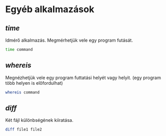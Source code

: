 # Egyéb alkalmazások

## *time*

Idmérő alkalmazás. Megmérhetjük vele egy program futását.
```bash
time command
```

## *whereis*

Megnézhetjük vele egy program futtatási helyét vagy helyit. (egy program több helyen is előfordulhat)
```bash
whereis command
```

## *diff*

Két fájl különbségének kiíratása.
```bash
diff file1 file2
```
